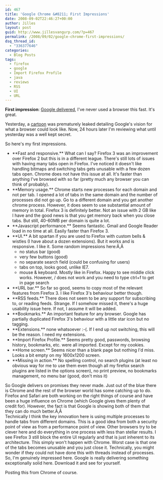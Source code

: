 ```yaml
---
id: 467
title: 'Google Chrome &#8211; First Impressions'
date: 2008-09-02T22:46:27+00:00
author: Jilles
layout: post
guid: http://www.jillesvangurp.com/?p=467
permalink: /2008/09/02/google-chrome-first-impressions/
dsq_thread_id:
  - "336377646"
categories:
  - Blog Posts
tags:
  - firefox
  - google
  - Import Firefox Profile
  - java
  - reviews
  - RSS
  - UI
  - URL
---
```

**First impression**: [Google delivered](http://www.google.com/chrome), I've never used a browser this fast. It's great.

Yesterday, a [cartoon](http://www.google.com/googlebooks/chrome/) was prematurely leaked detailing Google's vision for what a browser could look like. Now, 24 hours later I'm reviewing what until yesterday was a well kept secret.

So here's my first impressions.
<ul>
	<li>**Fast and responsive.** What can I say? Firefox 3 was an improvement over Firefox 2 but this is in a different league. There's still lots of issues with having many tabs open in Firefox. I've noticed it doesn't like handling bitmaps and switching tabs gets unusable with a few dozen tabs open. Chrome does not have this issue at all. It's faster than anything I've browsed with so far (pretty much any browser you can think of probably).</li>
	<li>**Memory usage.** Chrome starts new processes for each domain and not per tab. I opened a lot of tabs in the same domain and the number of processes did not go up. Go to a different domain and you get another chrome process. However, it does seem to use substantial amount of memory in total. Firefox 3 is definitely better. Not an issue with 2 GB like I have and the good news is that you get memory back when you close tabs. But still, 40-60MB per domain is quite a lot.</li>
	<li>**Javascript performance.** Seems fantastic. Gmail and Google Reader load in no time at all. Easily faster than Firefox 3.</li>
	<li>**UI.** A bit spartan if you are used to Firefox with custom bells &amp; wistles (I have about a dozen extensions). But it works and is responsive. I like it. Some random impressions here:Ã‚Â 
<ul>
	<li>no status bar (good)</li>
	<li>very few buttons (good)</li>
	<li>no separate search field (could be confusing for users)</li>
	<li>tabs on top, looks good, unlike IE7.</li>
	<li>mouse &amp; keyboard. Mostly like in Firefox. Happy to see middle click works. However, / does not work and you need to type ctrl+f to get in page search</li>
</ul>
</li>
	<li>**URL bar.** So far so good, seems to copy most of the relevant features from Firefox 3. I like Firefox 3's behaviour better though.</li>
	<li>**RSS feeds.** There does not seem to be any support for subscribing to, or reading feeds. Strange. If I somehow missed it, there's a huge usability issue here. If not, I assume it will be added.</li>
	<li>**Bookmarks.** An important feature for any browser. Google has partially duplicated Firefox 3's behaviour with a little star icon but no tagging.</li>
	<li>**Extensions.** none whatsoever :-(. If I end up not switching, this will be the reason. I need my extensions.</li>
	<li>**Import Firefox Profile.** Seems pretty good, passwords, browsing history, bookmarks, etc. were all imported. Except for my cookies.</li>
	<li>**Home screen.** Seems nicer than a blank page but nothing I'd miss. Looks a bit empty on my 1600x1200 screen.</li>
	<li>**Missing in action.** No spelling control, no search plugins (at least no obvious way for me to use them even though all my firefox search plugins are listed in the options screen), no print preview, no bookmarks management, no menu bar (good, don't miss it)</li>
</ul>
<div>So Google delivers on promises they never made. Just out of the blue there is Chrome and the rest of the browser world has some catching up to do. Firefox and Safari are both working on the right things of course and have been a huge influence on Chrome (which Google gives them plenty of credit for). However, the fact is that Google is showing both of them that they can do much better.Ã‚Â </div>
<div>Technically I think the key innovation here is using multiple processes to handle tabs from different domains. This is a good idea from both a security point of view as from a performance point of view. Other browsers try to be clever here and do everything in one process with less than stellar results. I see Firefox 3 still block the entire UI regularly and that is just inherent to its architecture. This simply won't happen with Chrome. Worst case is that one of the tabs becomes unusable and you just close it. Technically, you might wonder if they could not have done this with threads instead of processes.</div>
So, I'm genuinely impressed here. Google is really delivering something exceptionally solid here. Download it and see for yourself.

Posting this from Chrome of course.